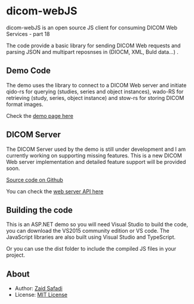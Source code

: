 # dicom-webJS
dicom-webJS is an open source JS client for consuming DICOM Web Services - part 18

The code provide a basic library for sending DICOM Web requests and parsing JSON and multipart reposnses in (DIOCM, XML, Buld data...) . 

## Demo Code
The demo uses the library to connect to a DICOM Web server and initiate qido-rs for querying (studies, series and object instances), wado-RS for retrieving  (study, series, object instance) and stow-rs for storing DICOM format images.

Check the [demo page here](http://dicomweb.azurewebsites.net/)

## DICOM Server
The DICOM Server used by the demo is still under development and I am currently working on supporting missing features. This is a new DICOM Web server implementation and detailed feature support will be provided soon.

[Source code on Github](https://github.com/Zaid-Safadi/DICOMcloud)

You can check the [web server API here](https://dicomcloud.azurewebsites.net/Help/)

## Building the code
This is an ASP.NET demo so you will need Visual Studio to build the code, you can download the VS2015 community edition or VS code. 
The JavaScript libraries are also built using Visual Studio and TypeScript.

Or you can use the dist folder to include the compiled JS files in your project.


## About
- Author: [Zaid Safadi]( https://github.com/Zaid-Safadi)
- License: [MIT License](http://opensource.org/licenses/MIT)



